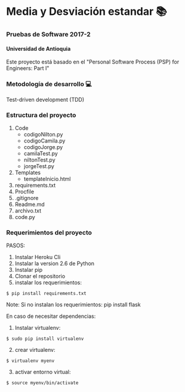 # Media y Desviación estandar 📚
### Pruebas de Software 2017-2
#### Universidad de Antioquia

Este proyecto está basado en el "Personal Software Process (PSP) for Engineers: Part I"

### Metodología de desarrollo 💻
Test-driven development (TDD)

### Estructura del proyecto
1. Code
   - codigoNilton.py
   - codigoCamila.py
   - codigoJorge.py
   - camilaTest.py
   - niltonTest.py
   - jorgeTest.py
2. Templates
   - templateInicio.html
3. requirements.txt
4. Procfile
5. .gitignore
6. Readme.md
7. archivo.txt
8. code.py


### Requerimientos del proyecto
PASOS:
1) Instalar Heroku Cli
2) Instalar la version 2.6 de Python
3) Instalar pip
4) Clonar el repositorio
5) instalar los requerimientos: 
```
$ pip install requirements.txt
```
Note: Si no instalan los requerimientos: pip install flask

En caso de necesitar dependencias:
1) Instalar virtualenv: 
```
$ sudo pip install virtualenv
```
2) crear virtualenv: 
```
$ virtualenv myenv
```
3) activar entorno virtual: 
```
$ source myenv/bin/activate
```